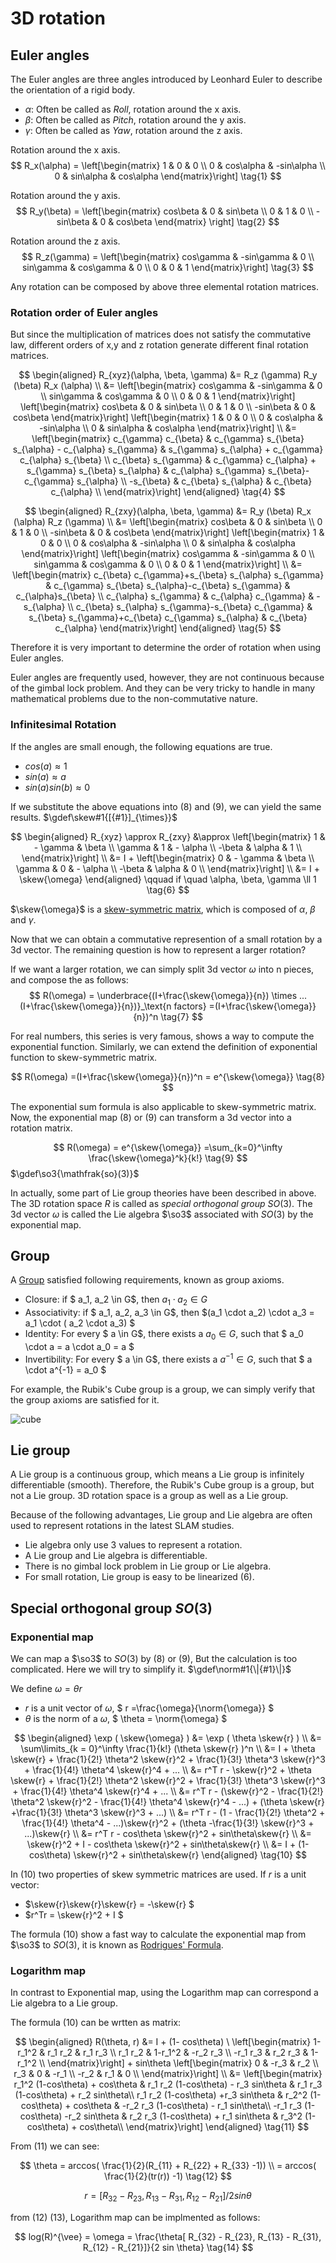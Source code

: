 # 3D rotation   

## Euler angles

The Euler angles are three angles introduced by Leonhard Euler to describe the orientation of a rigid body.

* $\alpha$: Often be called as *Roll*, rotation around the x axis.
* $\beta$: Often be called as *Pitch*, rotation around the y axis.
* $\gamma$: Often be called as *Yaw*, rotation around the z axis.

Rotation around the x axis.
$$
R_x(\alpha) = 
\left[\begin{matrix} 1 & 0 & 0 \\
0 & cos\alpha & -sin\alpha \\
0 & sin\alpha & cos\alpha
\end{matrix}\right]
\tag{1}
$$

Rotation around the y axis.
$$
R_y(\beta) = \left[\begin{matrix} cos\beta & 0 & sin\beta \\
0 & 1 & 0 \\
-sin\beta & 0 & cos\beta \end{matrix}
\right]
\tag{2}
$$

Rotation around the z axis.
$$
R_z(\gamma) = 
\left[\begin{matrix} cos\gamma & -sin\gamma & 0 \\
sin\gamma & cos\gamma & 0 \\ 0 & 0 & 1 
\end{matrix}\right]
\tag{3}
$$

Any rotation can be composed by above three elemental rotation matrices.

### Rotation order of Euler angles

But since the multiplication of matrices does not satisfy the commutative law, different orders of x,y and z rotation generate different final rotation matrices.

$$
\begin{aligned} R_{xyz}(\alpha, \beta, \gamma) 
&=
  R_z (\gamma) R_y (\beta) R_x (\alpha) \\
&= 
\left[\begin{matrix} cos\gamma & -sin\gamma & 0 \\
sin\gamma & cos\gamma & 0 \\ 0 & 0 & 1 
\end{matrix}\right]
\left[\begin{matrix} cos\beta & 0 & sin\beta \\
0 & 1 & 0 \\
-sin\beta & 0 & cos\beta 
\end{matrix}\right] 
\left[\begin{matrix} 1 & 0 & 0 \\
0 & cos\alpha & -sin\alpha \\
0 & sin\alpha & cos\alpha
\end{matrix}\right] \\
&= 
\left[\begin{matrix} c_{\gamma} c_{\beta} & c_{\gamma} s_{\beta} s_{\alpha} - c_{\alpha} s_{\gamma} & s_{\gamma} s_{\alpha} + c_{\gamma} c_{\alpha} s_{\beta} \\
c_{\beta} s_{\gamma} & c_{\gamma} c_{\alpha} + s_{\gamma} s_{\beta} s_{\alpha} & c_{\alpha} s_{\gamma} s_{\beta}- c_{\gamma} s_{\alpha} \\
-s_{\beta} & c_{\beta} s_{\alpha} & c_{\beta} c_{\alpha} \\
\end{matrix}\right]
\end{aligned} \tag{4}
$$

$$
\begin{aligned} R_{zxy}(\alpha, \beta, \gamma) 
&=
R_y (\beta) R_x (\alpha) R_z (\gamma) \\
&= 
\left[\begin{matrix} cos\beta & 0 & sin\beta \\
0 & 1 & 0 \\
-sin\beta & 0 & cos\beta 
\end{matrix}\right] 
\left[\begin{matrix} 1 & 0 & 0 \\
0 & cos\alpha & -sin\alpha \\
0 & sin\alpha & cos\alpha
\end{matrix}\right]
\left[\begin{matrix} cos\gamma & -sin\gamma & 0 \\
sin\gamma & cos\gamma & 0 \\ 0 & 0 & 1 
\end{matrix}\right] \\ 
&= 
\left[\begin{matrix} c_{\beta} c_{\gamma}+s_{\beta} s_{\alpha} s_{\gamma} & c_{\gamma} s_{\beta} s_{\alpha}-c_{\beta} s_{\gamma} & c_{\alpha}s_{\beta} \\ 
c_{\alpha} s_{\gamma} & c_{\alpha} c_{\gamma} & -s_{\alpha} \\
c_{\beta} s_{\alpha} s_{\gamma}-s_{\beta} c_{\gamma} & s_{\beta} s_{\gamma}+c_{\beta} c_{\gamma} s_{\alpha} & c_{\beta} c_{\alpha}
\end{matrix}\right]
\end{aligned} 
\tag{5}
$$

Therefore it is very important to determine the order of rotation when using Euler angles. 

Euler angles are frequently used, however, they are not continuous because of the gimbal lock problem. And they can be very tricky to handle in many mathematical problems due to the non-commutative nature.

### Infinitesimal Rotation

If the angles are small enough, the following equations are true.

* $cos(a) \approx 1$
* $sin(a)\approx a$
* $sin(a)sin(b) \approx 0$

If we substitute the above equations into (8) and (9), we can yield the same results.
$\gdef\skew#1{[{#1}]_{\times}}$

$$
\begin{aligned} 
R_{xyz} \approx R_{zxy} &\approx
\left[\begin{matrix} 1 &  -  \gamma & \beta \\
\gamma & 1 & - \alpha \\
-\beta & \alpha & 1 \\
\end{matrix}\right] \\
&= I + 
\left[\begin{matrix} 0 &  -  \gamma & \beta \\
\gamma & 0 & - \alpha \\
-\beta & \alpha & 0 \\
\end{matrix}\right] \\
&= I + \skew{\omega}
\end{aligned} 
\qquad if \quad \alpha, \beta, \gamma \ll 1
\tag{6}
$$


$\skew{\omega}$ is a [skew-symmetric matrix](https://en.wikipedia.org/wiki/Skew-symmetric_matrix), which is composed of $\alpha$, $\beta$ and $\gamma$.

Now that we can obtain a commutative represention of a small rotation by a 3d vector. The remaining question is how to represent a larger rotation?

If we want a larger rotation, we can simply split 3d vector $\omega$ into n pieces, and compose the as follows:
$$
R(\omega) =
\underbrace{(I+\frac{\skew{\omega}}{n}) \times ...  (I+\frac{\skew{\omega}}{n})}_\text{n factors}
=(I+\frac{\skew{\omega}}{n})^n
\tag{7}
$$

For real numbers, this series is very famous, shows a way to compute the exponential function.
Similarly, we can extend the definition of exponential function to skew-symmetric matrix.

$$
R(\omega) 
=(I+\frac{\skew{\omega}}{n})^n = e^{\skew{\omega}}
\tag{8}
$$

The exponential sum formula is also applicable to skew-symmetric matrix. Now, the exponential map (8) or (9) can transform a 3d vector into a rotation matrix.

$$
R(\omega) 
= e^{\skew{\omega}}
=\sum_{k=0}^\infty \frac{\skew{\omega}^k}{k!}
\tag{9}
$$
$\gdef\so3{\mathfrak{so}(3)}$

In actually, some part of Lie group theories have been described in above. The 3D rotation space $R$ is called as *special orthogonal group* $SO(3)$. The 3d vector $\omega$ is called the Lie algebra $\so3$ associated with $SO(3)$ by the exponential map.

## Group

A [Group](https://en.wikipedia.org/wiki/Group_(mathematics)
) satisfied following requirements, known as group axioms.


* Closure:
 if $ a_1, a_2 \in G$, then $a_1 \cdot a_2 \in G$
* Associativity:
 if $ a_1, a_2, a_3 \in G$, then $(a_1 \cdot a_2) \cdot a_3 = a_1 \cdot ( a_2 \cdot a_3) $
* Identity:
 For every $ a \in G$, there exists a $a_0 \in G$, such that $ a_0 \cdot a = a \cdot a_0 = a $
* Invertibility:
 For every $ a \in G$, there exists a $a^{-1} \in G$, such that $ a \cdot a^{-1} = a_0 $


For example, the Rubik's Cube group is a group, we can simply verify that the group axioms are satisfied for it.

![cube](https://upload.wikimedia.org/wikipedia/commons/a/a6/Rubik%27s_cube.svg)

##  Lie group

A Lie group is a continuous group, which means a Lie group is infinitely differentiable (smooth).
Therefore, the Rubik's Cube group is a group, but not a Lie group. 3D rotation space is a group as well as a Lie group. 

Because of the following advantages, Lie group and Lie algebra are often used to represent rotations in the latest SLAM studies.

* Lie algebra only use 3 values to represent a rotation.
* A Lie group and Lie algebra is differentiable.
* There is no gimbal lock problem in Lie group or Lie algebra.
* For small rotation, Lie group is easy to be linearized (6).

## Special orthogonal group $SO(3)$

### Exponential map
We can map a $\so3$ to $SO(3)$ by (8) or (9), But the calculation is too complicated. Here we will try to simplify it.
$\gdef\norm#1{\|{#1}\|}$

We define $\omega = \theta r$
* $r$ is a unit vector of $\omega$,  $ r =\frac{\omega}{\norm{\omega}} $ 
* $\theta$ is the norm of a $\omega$, $ \theta = \norm{\omega} $  

$$
\begin{aligned} 
\exp ( \skew{\omega} ) 
&= \exp ( \theta \skew{r} ) \\ 
&= \sum\limits_{k = 0}^\infty 
\frac{1}{k!} (\theta \skew{r} )^n \\
&= I + \theta \skew{r} + 
\frac{1}{2!} \theta^2 \skew{r}^2 +
\frac{1}{3!} \theta^3 \skew{r}^3 +
\frac{1}{4!} \theta^4 \skew{r}^4 + ... \\ 
&= r^T r - 
\skew{r}^2 + \theta \skew{r} +
\frac{1}{2!} \theta^2 \skew{r}^2 +
\frac{1}{3!} \theta^3 \skew{r}^3 +
\frac{1}{4!} \theta^4 \skew{r}^4 + ... \\ 
&= r^T r - (\skew{r}^2 - 
\frac{1}{2!} \theta^2 \skew{r}^2 -
\frac{1}{4!} \theta^4 \skew{r}^4 - ...) + (\theta \skew{r} +\frac{1}{3!} \theta^3 \skew{r}^3 + ...) \\ 
&= r^T r - (1 - 
\frac{1}{2!} \theta^2  +
\frac{1}{4!} \theta^4  - ...)\skew{r}^2 + (\theta -\frac{1}{3!}  \skew{r}^3 + ...)\skew{r} \\ 
&= r^T r - cos\theta \skew{r}^2 + sin\theta\skew{r} \\ 
&= \skew{r}^2 + I - cos\theta \skew{r}^2 + sin\theta\skew{r} \\ 
&= I + (1- cos\theta) \skew{r}^2 + sin\theta\skew{r} 
\end{aligned} 
\tag{10}
$$

In (10) two properties of skew symmetric matrices are used.
If $r$ is a unit vector:
* $\skew{r}\skew{r}\skew{r} = -\skew{r} $
* $r^Tr = \skew{r}^2 + I $



The formula (10) show a fast way to calculate the exponential map from $\so3$ to $SO(3)$, it is known as [Rodrigues' Formula](https://en.wikipedia.org/wiki/Rodrigues%27_rotation_formula).

### Logarithm map

In contrast to Exponential map, using the Logarithm map can correspond a Lie algebra to a Lie group.

The formula (10) can be wrtten as matrix:

$$
\begin{aligned} 
R(\theta, r) 
&= I + (1- cos\theta) \
\left[\begin{matrix} 
1-r_1^2  & r_1 r_2 & r_1 r_3 \\
r_1 r_2 & 1-r_1^2 & -r_2 r_3 \\
-r_1 r_3 & r_2 r_3 & 1-r_1^2 \\
\end{matrix}\right] + 
sin\theta
\left[\begin{matrix} 
0 & -r_3 & r_2 \\
r_3 & 0 & -r_1 \\
-r_2 & r_1 & 0 \\
\end{matrix}\right] \\
&= \left[\begin{matrix} 
r_1^2 (1-cos\theta) + cos\theta        & r_1 r_2 (1-cos\theta) - r_3 sin\theta & r_1 r_3 (1-cos\theta) + r_2 sin\theta\\
r_1 r_2 (1-cos\theta) +r_3 sin\theta   & r_2^2 (1-cos\theta) + cos\theta      & -r_2 r_3 (1-cos\theta) - r_1 sin\theta\\
-r_1 r_3 (1-cos\theta) -r_2 sin\theta  & r_2 r_3 (1-cos\theta) + r_1 sin\theta & r_3^2 (1-cos\theta) + cos\theta\\
\end{matrix}\right]
\end{aligned} 
\tag{11}
$$

From (11) we can see:

$$
\theta = arccos( \frac{1}{2}(R_{11} + R_{22} + R_{33} -1)) \\
= arccos( \frac{1}{2}(tr(r)) -1)
\tag{12}
$$

$$
r = [ R_{32} - R_{23}, R_{13} - R_{31}, R_{12} - R_{21}]/2 sin \theta 
\tag{13}
$$

from (12) (13), Logarithm map can be implmented as follows:

$$
log(R)^{\vee} = \omega = \frac{\theta[ R_{32} - R_{23}, R_{13} - R_{31}, R_{12} - R_{21}]}{2 sin \theta}  
\tag{14}
$$